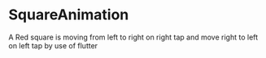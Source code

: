 
# SquareAnimation
A  Red square is moving from left to right on right tap and move right to left on left tap by use of flutter
